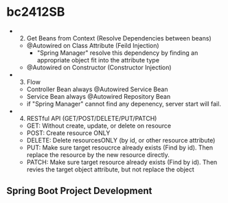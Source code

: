 # bc2412SB
- 2. Get Beans from Context (Resolve Dependencies between beans)
  - @Autowired on Class Attribute (Feild Injection)
    - "Spring Manager" resolve this dependency by finding an appropriate object fit into the attribute type
  - @Autowired on Constructor (Constructor Injection)
- 3. Flow
  - Controller Bean always @Autowired Service Bean
  - Service Bean always @Autowired Repository Bean
  - if "Spring Manager" cannot find any depenency, server start will fail.
- 4. RESTful API (GET/POST/DELETE/PUT/PATCH)
  - GET: Without create, update, or delete on resource
  - POST: Create resource ONLY
  - DELETE: Delete resourcesONLY (by id, or other resource attribute)
  - PUT: Make sure target resoucrce already exists (Find by id). Then replace the resource by the new resource directly.
  - PATCH: Make sure target resource already exists (Find by id). Then revies the target object attribute, but not replace the object

## Spring Boot Project Development

<!-- <dependency>
      <groupId>org.springframework.boot</groupId>
      <artifactId>spring-boot-starter-data-jpa</artifactId>
    </dependency>
    <dependency>
      <groupId>org.postgresql</groupId>
      <artifactId>postgresql</artifactId>
      <scope>runtime</scope>
    </dependency> -->